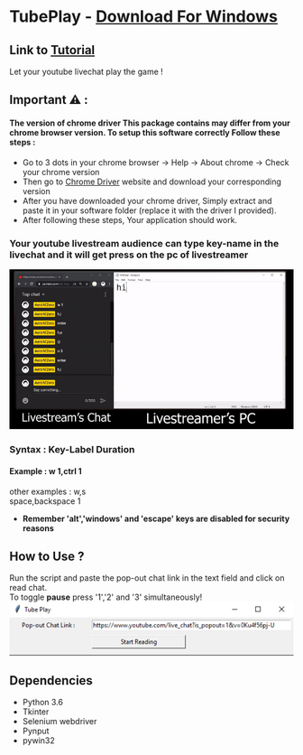 # TubePlay - [Download For Windows](https://github.com/AeroAndZero/TubePlay/releases)
## Link to [Tutorial](https://youtu.be/H3n3XSrB9es)
 Let your youtube livechat play the game !       
 ## Important ⚠️ :
 #### The version of chrome driver This package contains may differ from your chrome browser version. To setup this software correctly Follow these steps :
 - Go to 3 dots in your chrome browser -> Help -> About chrome -> Check your chrome version
 - Then go to [Chrome Driver](https://chromedriver.chromium.org/downloads) website and download your corresponding version
 - After you have downloaded your chrome driver, Simply extract and paste it in your software folder (replace it with the driver I provided).
 - After following these steps, Your application should work.
 ### Your youtube livestream audience can type key-name in the livechat and it will get press on the pc of livestreamer        
 ![Livestream Preview](/readmeAssets/livestreamPreview.gif)     
 ### Syntax : Key-Label Duration
 #### Example : w 1,ctrl 1
 other examples : w,s       
                  space,backspace 1         
- **Remember 'alt','windows' and 'escape' keys are disabled for security reasons**
## How to Use ?
Run the script and paste the pop-out chat link in the text field and click on read chat.   
To toggle **pause** press '1','2' and '3' simultaneously!     
![Paste Link](/readmeAssets/startScreenshot.png)
## Dependencies
- Python 3.6
- Tkinter
- Selenium webdriver
- Pynput
- pywin32
